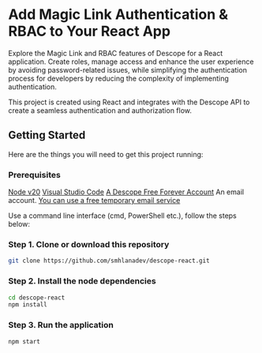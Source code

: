 # Add Magic Link Authentication & RBAC to Your React App
Explore the Magic Link and RBAC features of Descope for a React application. Create roles, manage access and enhance the user experience by avoiding password-related issues, while simplifying the authentication process for developers by reducing the complexity of implementing authentication.

This project is created using React and integrates with the Descope API to create a seamless authentication and authorization flow.
## Getting Started
Here are the things you will need to get this project running:
### Prerequisites
[Node v20](https://nodejs.org/en/download/prebuilt-installer)
[Visual Studio Code](https://code.visualstudio.com/)
[A Descope Free Forever Account](https://www.descope.com/sign-up)
An email account. [You can use a free temporary email service](https://temp-mail.org/en/)

Use a command line interface (cmd, PowerShell etc.), follow the steps below:
### Step 1. Clone or download this repository
```sh
git clone https://github.com/smhlanadev/descope-react.git
```
### Step 2. Install the node dependencies
```sh
cd descope-react
npm install
```
### Step 3. Run the application
```sh
npm start
```
